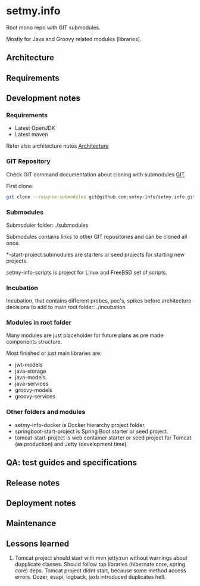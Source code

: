 # setmy.info

Root mono repo with GIT submodules.

Mostly for Java and Groovy related modules (libraries).

## Architecture

## Requirements

## Development notes

### Requirements

- Latest OpenJDK
- Latest maven

Refer also architecture notes [Architecture](../../../it/architecture/index.html)

### GIT Repository

Check GIT command documentation about cloning with submodules [GIT](../../../git.html)

First clone:

```sh
git clone --recurse-submodules git@github.com:setmy-info/setmy.info.git
```

### Submodules

Submoduler folder: ./submodules

Submodules contains links to other GIT repositories and can be cloned all once.

*-start-project submodules are starters or seed projects for starting new projects.

setmy-info-scripts is project for Linux and FreeBSD set of scripts.

### Incubation

Incubation, that contains different probes, poc's, spikes before architecture decisions to add to main root folder:
./incubation

### Modules in root folder

Many modules are just placeholder for future plans as pre made components structure.

Most finished or just main libraries are:

- jwt-models
- java-storage
- java-models
- java-services
- groovy-models
- groovy-services

### Other folders and modules

- setmy-info-docker is Docker hierarchy project folder.
- springboot-start-project is Spring Boot starter or seed project.
- tomcat-start-project is web container starter or seed project for Tomcat (as production) and Jetty (development time).

## QA: test guides and specifications

## Release notes

## Deployment notes

## Maintenance

## Lessons learned

1. Tomcat project should start with mvn jetty:run without warnings about dupplicate classes. Should follow top
   libraries (hibernate core, spring core) deps. Tomcat project didnt start, because some method access errors. Dozer,
   esapi, logback, jaxb introduced duplicates hell.
